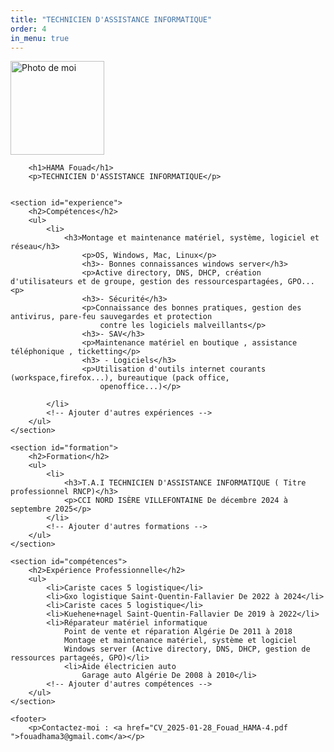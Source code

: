 ```yaml
---
title: "TECHNICIEN D'ASSISTANCE INFORMATIQUE"
order: 4
in_menu: true
---
```

<img src="photo.jpg" alt="Photo de moi" width="150">

        <h1>HAMA Fouad</h1>
        <p>TECHNICIEN D'ASSISTANCE INFORMATIQUE</p>


    <section id="experience">
        <h2>Compétences</h2>
        <ul>
            <li>
                <h3>Montage et maintenance matériel, système, logiciel et réseau</h3>
                    <p>OS, Windows, Mac, Linux</p>
                    <h3>- Bonnes connaissances windows server</h3> 
                    <p>Active directory, DNS, DHCP, création d'utilisateurs et de groupe, gestion des ressourcespartagées, GPO...<p>  
                    <h3>- Sécurité</h3>
                    <p>Connaissance des bonnes pratiques, gestion des antivirus, pare-feu sauvegardes et protection
                        contre les logiciels malveillants</p>
                    <h3>- SAV</h3>
                    <p>Maintenance matériel en boutique , assistance téléphonique , ticketting</p> 
                    <h3> - Logiciels</h3>
                    <p>Utilisation d'outils internet courants (workspace,firefox...), bureautique (pack office,
                        openoffice...)</p>
            
            </li>
            <!-- Ajouter d'autres expériences -->
        </ul>
    </section>

    <section id="formation">
        <h2>Formation</h2>
        <ul>
            <li>
                <h3>T.A.I TECHNICIEN D'ASSISTANCE INFORMATIQUE ( Titre professionnel RNCP)</h3>
                <p>CCI NORD ISÈRE VILLEFONTAINE De décembre 2024 à septembre 2025</p>
            </li>
            <!-- Ajouter d'autres formations -->
        </ul>
    </section>

    <section id="compétences">
        <h2>Expérience Professionnelle</h2>
        <ul>
            <li>Cariste caces 5 logistique</li>
            <li>Gxo logistique Saint-Quentin-Fallavier De 2022 à 2024</li>
            <li>Cariste caces 5 logistique</li>
            <li>Kuehene+nagel Saint-Quentin-Fallavier De 2019 à 2022</li>
            <li>Réparateur matériel informatique
                Point de vente et réparation Algérie De 2011 à 2018
                Montage et maintenance matériel, système et logiciel
                Windows server (Active directory, DNS, DHCP, gestion de ressources partageés, GPO)</li>
                <li>Aide électricien auto
                    Garage auto Algérie De 2008 à 2010</li>
            <!-- Ajouter d'autres compétences -->
        </ul>
    </section>

    <footer>
        <p>Contactez-moi : <a href="CV_2025-01-28_Fouad_HAMA-4.pdf ">fouadhama3@gmail.com</a></p> 